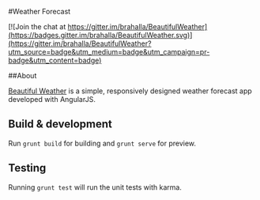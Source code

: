 #Weather Forecast

[![Join the chat at https://gitter.im/brahalla/BeautifulWeather](https://badges.gitter.im/brahalla/BeautifulWeather.svg)](https://gitter.im/brahalla/BeautifulWeather?utm_source=badge&utm_medium=badge&utm_campaign=pr-badge&utm_content=badge)

##About

[Beautiful Weather](http://weather.danielcottone.com/) is a simple, responsively designed weather forecast app developed with AngularJS.

## Build & development

Run `grunt build` for building and `grunt serve` for preview.

## Testing

Running `grunt test` will run the unit tests with karma.
